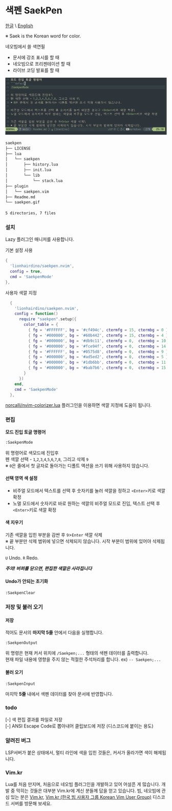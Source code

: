 # 색펜 SaekPen
[한글](Readme_kr.md) \ [English](Readme.md)

※ Saek is the Korean word for color.

네오빔에서 쓸 색연필

- 문서에 강조 표시를 할 때
- 네오빔으로 프리젠테이션 할 때
- 라이브 코딩 발표를 할 때

![SaekPen](saekpen.gif)
```default
saekpen
├── LICENSE
├── lua
│   └── saekpen
│       ├── history.lua
│       ├── init.lua
│       └── lib
│           └── stack.lua
├── plugin
│   └── saekpen.vim
├── Readme.md
└── saekpen.gif

5 directories, 7 files
```
### 설치
Lazy 플러그인 매니저를 사용합니다.

기본 설정 사용
```lua
{
  'lionhairdino/saekpen.nvim',
  config = true,
  cmd = 'SaekpenMode'
},
```
사용자 색깔 지정
```lua
  {
    'lionhairdino/saekpen.nvim',
    config = function()
      require "saekpen".setup({
        color_table = {
          { fg = '#FFFFFF', bg = '#cf494c', ctermfg = 15, ctermbg = 0 },
          { fg = '#000000', bg = '#60b442', ctermfg = 15, ctermbg = 4 },
          { fg = '#000000', bg = '#db9c11', ctermfg = 0,  ctermbg = 10 },
          { fg = '#000000', bg = '#fce94f', ctermfg = 0,  ctermbg = 14 },
          { fg = '#FFFFFF', bg = '#0575d8', ctermfg = 0,  ctermbg = 9 },
          { fg = '#000000', bg = '#ad5ed2', ctermfg = 0,  ctermbg = 5 },
          { fg = '#000000', bg = '#1db6bb', ctermfg = 0,  ctermbg = 11 },
          { fg = '#000000', bg = '#bab7b6', ctermfg = 0,  ctermbg = 15 },
        }
      })
    end,
    cmd = 'SaekpenMode'
  },
```
[norcalli/nvim-colorizer.lua](https://github.com/norcalli/nvim-colorizer.lua) 플러그인을 이용하면 색깔 지정에 도움이 됩니다.

### 편집 
**모드 진입 토글 명령어**
```default
:SaekpenMode
```
위 명령어로 색모드에 진입후\
펜 색깔 선택 - `1`,`2`,`3`,`4`,`5`,`6`,`7`,`8`, 그리고 삭제 `9`\
※ `0`은 줄에서 첫 글자로 돌아가는 디폴트 액션을 쓰기 위해 사용하지 않습니다.

#### 선택 영역 색 설정
- 비주얼 모드에서 텍스트를 선택 후 숫자키를 눌러 색깔을 정하고 `<Enter>`키로 색깔 확정
- 노멀 모드에서 숫자키로 바로 원하는 색깔의 비주얼 모드로 진입, 텍스트 선택 후 `<Enter>`키로 색깔 확정

#### 색 지우기
기존 색깔을 입힌 부분을 감싼 후 `9`>`Enter` 색깔 삭제\
※ 끝 부분만 삭제 범위에 넣으면 삭제되지 않습니다. 시작 부분이 범위에 있어야 삭제됩니다.

`U` Undo. `R` Redo.

***주의! 버퍼를 닫으면, 편집한 색깔은 사라집니다***

#### Undo가 안되는 초기화
```default
:SaekpenClear
```

### 저장 및 불러 오기
#### 저장
적어도 문서의 **마지막 5줄** 안에서 다음을 실행합니다. 
```deaulr
:SaekpenOutput
```
위 명령은 현재 커서 위치에 `/Saekpen;...` 형태의 색펜 데이터를 출력합니다.\
현재 파일 내용에 영향을 주지 않는 적절한 주석처리를 합니다. ex) `-- Saekpen;...`

#### 불러 오기
```deault
:SaekpenInput
```
마지막 **5줄** 내에서 색펜 데이터를 찾아 문서에 반영합니다.

### todo
[-] 색 편집 결과를 파일로 저장\
[-] ANSI Escape Code로 뽑아내어 클립보드에 저장 (디스코드에 붙이는 용도)

### 알려진 버그
LSP서버가 붙은 상태에서, 멀티 라인에 색을 입힌 것들은, 커서가 올라가면 색이 해제됩니다.
 
### Vim.kr
Lua를 처음 만지며, 처음으로 네오빔 플러그인을 개발하고 있어 어설픈 게 많습니다. 개발 중 막히는 것들은 대부분 Vim.kr에 계신 분들께 답을 얻고 있습니다. 빔, 네오빔에 관심 있는 분은 [Vim.kr](http://vim.kr/), [Vim.kr (한국 빔 사용자 그룹 Korean Vim User Group)](https://discord.gg/TwaYqgtQYf) 디스코드 서버를 방문해 보세요.


